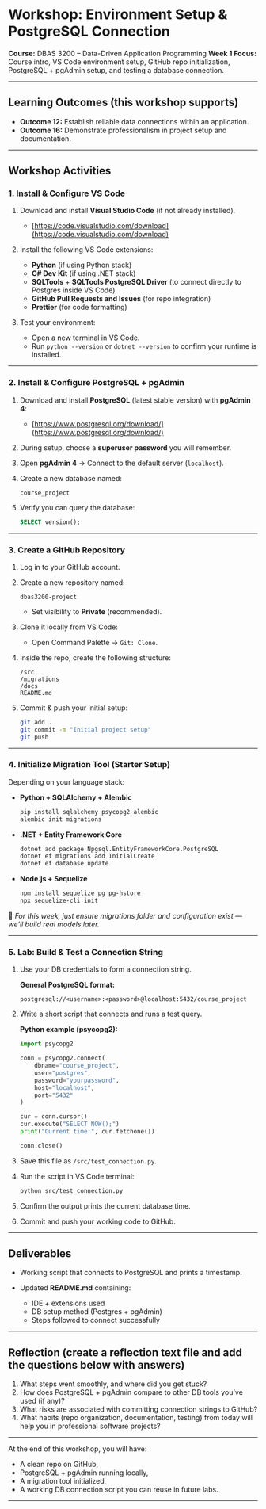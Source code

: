 # Workshop: Environment Setup & PostgreSQL Connection

**Course:** DBAS 3200 – Data-Driven Application Programming
**Week 1 Focus:** Course intro, VS Code environment setup, GitHub repo initialization, PostgreSQL + pgAdmin setup, and testing a database connection.

---

## Learning Outcomes (this workshop supports)

* **Outcome 12:** Establish reliable data connections within an application.
* **Outcome 16:** Demonstrate professionalism in project setup and documentation.

---

## Workshop Activities

### 1. Install & Configure VS Code

1. Download and install **Visual Studio Code** (if not already installed).

   * [https://code.visualstudio.com/download](https://code.visualstudio.com/download)
2. Install the following VS Code extensions:

   * **Python** (if using Python stack)
   * **C# Dev Kit** (if using .NET stack)
   * **SQLTools** + **SQLTools PostgreSQL Driver** (to connect directly to Postgres inside VS Code)
   * **GitHub Pull Requests and Issues** (for repo integration)
   * **Prettier** (for code formatting)
3. Test your environment:

   * Open a new terminal in VS Code.
   * Run `python --version` or `dotnet --version` to confirm your runtime is installed.

---

### 2. Install & Configure PostgreSQL + pgAdmin

1. Download and install **PostgreSQL** (latest stable version) with **pgAdmin 4**:

   * [https://www.postgresql.org/download/](https://www.postgresql.org/download/)
2. During setup, choose a **superuser password** you will remember.
3. Open **pgAdmin 4** → Connect to the default server (`localhost`).
4. Create a new database named:

   ```
   course_project
   ```
5. Verify you can query the database:

   ```sql
   SELECT version();
   ```

---

### 3. Create a GitHub Repository

1. Log in to your GitHub account.
2. Create a new repository named:

   ```
   dbas3200-project
   ```

   * Set visibility to **Private** (recommended).
3. Clone it locally from VS Code:

   * Open Command Palette → `Git: Clone`.
4. Inside the repo, create the following structure:

   ```
   /src
   /migrations
   /docs
   README.md
   ```
5. Commit & push your initial setup:

   ```bash
   git add .
   git commit -m "Initial project setup"
   git push
   ```

---

### 4. Initialize Migration Tool (Starter Setup)

Depending on your language stack:

* **Python + SQLAlchemy + Alembic**

  ```bash
  pip install sqlalchemy psycopg2 alembic
  alembic init migrations
  ```

* **.NET + Entity Framework Core**

  ```bash
  dotnet add package Npgsql.EntityFrameworkCore.PostgreSQL
  dotnet ef migrations add InitialCreate
  dotnet ef database update
  ```

* **Node.js + Sequelize**

  ```bash
  npm install sequelize pg pg-hstore
  npx sequelize-cli init
  ```

📌 *For this week, just ensure migrations folder and configuration exist — we’ll build real models later.*

---

### 5. Lab: Build & Test a Connection String

1. Use your DB credentials to form a connection string.

   **General PostgreSQL format:**

   ```
   postgresql://<username>:<password>@localhost:5432/course_project
   ```

2. Write a short script that connects and runs a test query.

   **Python example (psycopg2):**

   ```python
   import psycopg2

   conn = psycopg2.connect(
       dbname="course_project",
       user="postgres",
       password="yourpassword",
       host="localhost",
       port="5432"
   )

   cur = conn.cursor()
   cur.execute("SELECT NOW();")
   print("Current time:", cur.fetchone())

   conn.close()
   ```

3. Save this file as `/src/test_connection.py`.

4. Run the script in VS Code terminal:

   ```bash
   python src/test_connection.py
   ```

5. Confirm the output prints the current database time.

6. Commit and push your working code to GitHub.

---

## Deliverables

* Working script that connects to PostgreSQL and prints a timestamp.
* Updated **README.md** containing:

  * IDE + extensions used
  * DB setup method (Postgres + pgAdmin)
  * Steps followed to connect successfully

---

## Reflection (create a reflection text file and add the questions below with answers)

1. What steps went smoothly, and where did you get stuck?
2. How does PostgreSQL + pgAdmin compare to other DB tools you’ve used (if any)?
3. What risks are associated with committing connection strings to GitHub?
4. What habits (repo organization, documentation, testing) from today will help you in professional software projects?

---

At the end of this workshop, you will have:

* A clean repo on GitHub,
* PostgreSQL + pgAdmin running locally,
* A migration tool initialized,
* A working DB connection script you can reuse in future labs.

---
